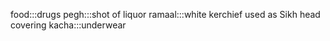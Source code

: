 food:::drugs
pegh:::shot of liquor
ramaal:::white kerchief used as Sikh head covering
kacha:::underwear